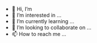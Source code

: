 - 👋 Hi, I’m 
- 👀 I’m interested in ... 
- 🌱 I’m currently learning ... 
- 💞️ I’m looking to collaborate on ... 
- 📫 How to reach me ... 

<!---
har0ldmin/har0ldmin is a ✨ special ✨ repository because its `README.md` (this file) appears on your GitHub profile.
You can click the Preview link to take a look at your changes.
--->
